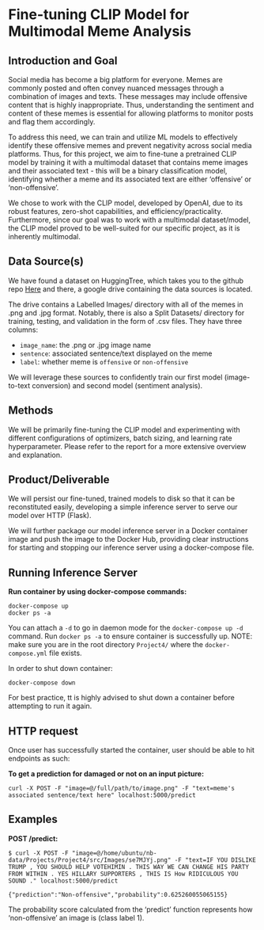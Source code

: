 # Fine-tuning CLIP Model for Multimodal Meme Analysis

## Introduction and Goal
Social media has become a big platform for everyone. Memes are commonly posted and often convey nuanced messages through a combination of images and texts. These messages may include offensive content that is highly inappropriate. Thus, understanding the sentiment and content of these memes is essential for allowing platforms to monitor posts and flag them accordingly.

To address this need, we can train and utilize ML models to effectively identify these offensive memes and prevent negativity across social media platforms. Thus, for this project, we aim to fine-tune a pretrained CLIP model by training it with a multimodal dataset that contains meme images and their associated text - this will be a binary classification model, identifying whether a meme and its associated text are either ‘offensive’ or ‘non-offensive’.

We chose to work with the CLIP model, developed by OpenAI, due to its robust features, zero-shot capabilities, and efficiency/practicality. Furthermore, since our goal was to work with a multimodal dataset/model, the CLIP model proved to be well-suited for our specific project, as it is inherently multimodal.

## Data Source(s)
We have found a dataset on HuggingTree, which takes you to the github repo [Here]([https://www.kaggle.com/datasets/williamberrios/hateful-memes](https://github.com/bharathichezhiyan/Multimodal-Meme-Classification-Identifying-Offensive-Content-in-Image-and-Text?tab=readme-ov-file)) and there, a google drive containing the data sources is located. 

The drive contains a Labelled Images/ directory with all of the memes in .png and .jpg format. Notably, there is also a Split Datasets/ directory for training, testing, and validation in the form of .csv files. They have three columns: 
- `image_name`: the .png or .jpg image name
- `sentence`: associated sentence/text displayed on the meme
- `label`: whether meme is `offensive` or `non-offensive`

We will leverage these sources to confidently train our first model (image-to-text conversion) and second model (sentiment analysis). 

## Methods
We will be primarily fine-tuning the CLIP model and experimenting with different configurations of optimizers, batch sizing, and learning rate hyperparameter. Please refer to the report for a more extensive overview and explanation.

## Product/Deliverable
We will persist our fine-tuned, trained models to disk so that it can be reconstituted easily, developing a simple inference server to serve our model over HTTP (Flask).

We will further package our model inference server in a Docker container image and push the image to the Docker Hub, providing clear instructions for starting and stopping our inference server using a docker-compose file. 

## Running Inference Server
__Run container by using docker-compose commands:__  
```
docker-compose up
docker ps -a
```
You can attach a `-d` to go in daemon mode for the `docker-compose up -d` command. Run `docker ps -a` to ensure container is successfully up.
NOTE: make sure you are in the root directory `Project4/` where the `docker-compose.yml` file exists.

In order to shut down container: 
```
docker-compose down
```
For best practice, tt is highly advised to shut down a container before attempting to run it again. 

## HTTP request
Once user has successfully started the container, user should be able to hit endpoints as such:

__To get a prediction for damaged or not on an input picture:__ 
```
curl -X POST -F "image=@/full/path/to/image.png" -F "text=meme's associated sentence/text here" localhost:5000/predict
```

## Examples
__POST /predict:__
```
$ curl -X POST -F "image=@/home/ubuntu/nb-data/Projects/Project4/src/Images/se7MJYj.png" -F "text=IF YOU DISLIKE TRUMP , YOU SHOULD HELP VOTEHIMIN . THIS WAY WE CAN CHANGE HIS PARTY FROM WITHIN . YES HILLARY SUPPORTERS , THIS IS How RIDICULOUS YOU SOUND ." localhost:5000/predict

{"prediction":"Non-offensive","probability":0.625260055065155}
```
The probability score calculated from the ‘predict’ function represents how ‘non-offensive’ an image is (class label 1). 
